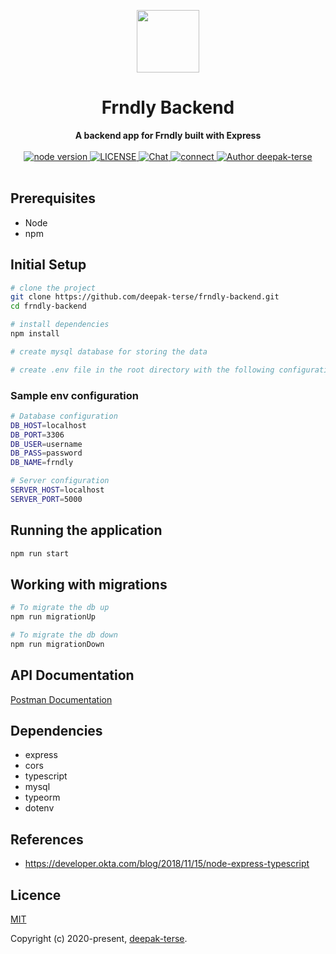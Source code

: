 <p align="center"><img width="100"src="https://img2.pngio.com/nodejs-javascript-web-application-expressjs-computer-software-node-png-820_820.jpg"></p>

<h1 align="center"><strong>Frndly Backend</strong></h1>

<div align="center">
	<strong>
		A backend app for Frndly built with Express
	</strong>
</div>

<br>

<div align="center">
	<a href="https://nodejs.org/en/">
		<img src="https://img.shields.io/badge/node-%3E%3D%208.0.0-green.svg" alt="node version">
	</a>
	<a href="https://github.com/deepak-terse/vue-boilerplate">
		<img src="https://img.shields.io/badge/License-MIT-green.svg" alt="LICENSE">
	</a>
	<a href="https://medium.com/@iamdeepakterse">
		<img src="https://img.shields.io/badge/Blog-medium-orange" alt="Chat">
	</a>
	<a href="https://www.linkedin.com/in/deepak-terse/">
		<img src="https://img.shields.io/badge/Connect-linkedin-blue" alt="connect">
	</a>
	<a href="https://github.com/deepak-terse">
		<img src="https://img.shields.io/badge/Author-deepak--terse-blue" alt="Author deepak-terse">
	</a>
</div>

<br>


## Prerequisites
* Node
* npm


## Initial Setup

``` bash
# clone the project
git clone https://github.com/deepak-terse/frndly-backend.git
cd frndly-backend

# install dependencies
npm install

# create mysql database for storing the data

# create .env file in the root directory with the following configuration
```

### Sample env configuration
``` bash 
# Database configuration
DB_HOST=localhost
DB_PORT=3306
DB_USER=username
DB_PASS=password
DB_NAME=frndly

# Server configuration
SERVER_HOST=localhost
SERVER_PORT=5000
```

## Running the application
``` bash
npm run start
```

## Working with migrations
``` bash
# To migrate the db up
npm run migrationUp

# To migrate the db down
npm run migrationDown
```

## API Documentation
[Postman Documentation](https://documenter.getpostman.com/view/984661/TWDcGvLf)

## Dependencies

* express
* cors
* typescript
* mysql
* typeorm
* dotenv


## References
* https://developer.okta.com/blog/2018/11/15/node-express-typescript

## Licence

[MIT](https://opensource.org/licenses/MIT)

Copyright (c) 2020-present, [deepak-terse](https://github.com/deepak-terse).

